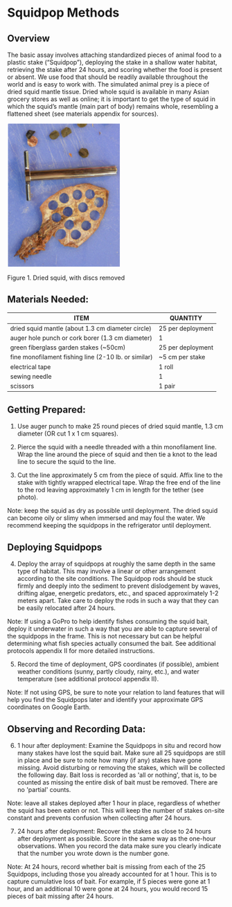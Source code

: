 # Squidpop Methods

## Overview

The basic assay involves attaching standardized pieces of animal food to a plastic stake  (“Squidpop”), deploying the stake in a shallow water habitat, retrieving the stake after 24 hours, and scoring whether the food is present or absent. We use food that should be readily available throughout the world and is easy to work with. The simulated animal prey is a piece of dried squid mantle tissue. Dried whole squid is available in many Asian grocery stores as well as online; it is important to get the type of squid in which the squid’s mantle (main part of body) remains whole, resembling a flattened sheet (see materials appendix for sources).


![Dried squid with removed discs](driedsquid.png)

Figure 1. Dried squid, with discs removed

## Materials Needed:

| ITEM                                                 | QUANTITY          |
|------------------------------------------------------|-------------------|
| dried squid mantle (about 1.3 cm diameter circle)    | 25 per deployment |
| auger hole punch or cork borer (1.3 cm diameter)     | 1                 |
| green fiberglass garden stakes (~50cm)               | 25 per deployment |
| fine monofilament fishing line (2-10 lb. or similar) | ~5 cm per stake   |
| electrical tape                                      | 1 roll            |
| sewing needle                                        | 1                 |
| scissors                                             | 1 pair            |

## Getting Prepared:

1.	Use auger punch to make 25 round pieces of dried squid mantle, 1.3 cm diameter (OR cut 1 x 1 cm squares).

2.	Pierce the squid with a needle threaded with a thin monofilament line. Wrap the line around the piece of squid and then tie a knot to the lead line to secure the squid to the line.

3.	Cut the line approximately 5 cm from the piece of squid. Affix line to the stake with tightly wrapped electrical tape. Wrap the free end of the line to the rod leaving approximately 1 cm in length for the tether (see photo).

  Note: keep the squid as dry as possible until deployment. The dried squid can become oily or slimy when immersed and may foul the water. We recommend keeping the squidpops in the refrigerator until deployment.

## Deploying Squidpops

4.	Deploy the array of squidpops at roughly the same depth in the same type of habitat. This may involve a linear or other arrangement according to the site conditions. The Squidpop rods should be stuck firmly and deeply into the sediment to prevent dislodgement by waves, drifting algae, energetic predators, etc., and spaced approximately 1-2 meters apart. Take care to deploy the rods in such a way that they can be easily relocated after 24 hours.

  Note: If using a GoPro to help identify fishes consuming the squid bait, deploy it underwater in such a way that you are able to capture several of the squidpops in the frame. This is not necessary but can be helpful determining what fish species actually consumed the bait. See additional protocols appendix II for more detailed instructions.

5.	Record the time of deployment, GPS coordinates (if possible), ambient weather conditions (sunny, partly cloudy, rainy, etc.), and water temperature (see additional protocol appendix II).

  Note: If not using GPS, be sure to note your relation to land features that will help you find the Squidpops later and identify your approximate GPS coordinates on Google Earth.

## Observing and Recording Data:

6.	1 hour after deployment: Examine the Squidpops in situ and record how many stakes have lost the squid bait. Make sure all 25 squidpops are still in place and be sure to note how many (if any) stakes have gone missing. Avoid disturbing or removing the stakes, which will be collected the following day. Bait loss is recorded as 'all or nothing', that is, to be counted as missing the entire disk of bait must be removed. There are no 'partial' counts.

  Note: leave all stakes deployed after 1 hour in place, regardless of whether the squid has been eaten or not. This will keep the number of stakes on-site constant and prevents confusion when collecting after 24 hours.

7.	24 hours after deployment: Recover the stakes as close to 24 hours after deployment as possible. Score in the same way as the one-hour observations. When you record the data make sure you clearly indicate that the number you wrote down is the number gone.

  Note: At 24 hours, record whether bait is missing from each of the 25 Squidpops, including those you already accounted for at 1 hour. This is to capture cumulative loss of bait. For example, if 5 pieces were gone at 1 hour, and an additional 10 were gone at 24 hours, you would record 15 pieces of bait missing after 24 hours.
